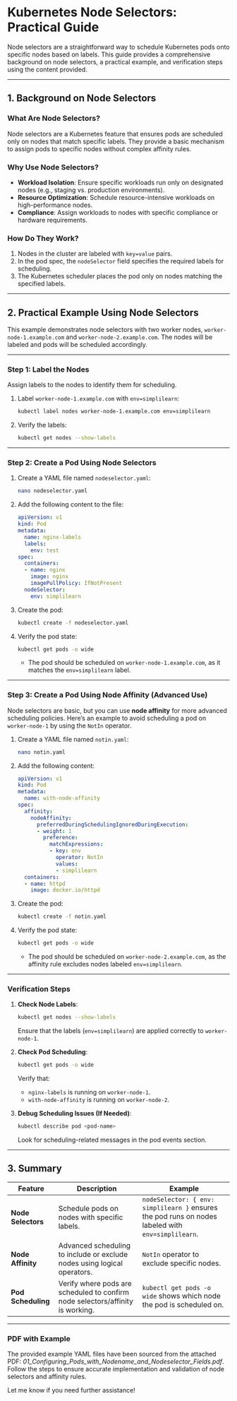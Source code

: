 # **Kubernetes Node Selectors: Practical Guide**

Node selectors are a straightforward way to schedule Kubernetes pods onto specific nodes based on labels. This guide provides a comprehensive background on node selectors, a practical example, and verification steps using the content provided.

---

## **1. Background on Node Selectors**

### **What Are Node Selectors?**
Node selectors are a Kubernetes feature that ensures pods are scheduled only on nodes that match specific labels. They provide a basic mechanism to assign pods to specific nodes without complex affinity rules.

### **Why Use Node Selectors?**
- **Workload Isolation**: Ensure specific workloads run only on designated nodes (e.g., staging vs. production environments).
- **Resource Optimization**: Schedule resource-intensive workloads on high-performance nodes.
- **Compliance**: Assign workloads to nodes with specific compliance or hardware requirements.

### **How Do They Work?**
1. Nodes in the cluster are labeled with `key=value` pairs.
2. In the pod spec, the `nodeSelector` field specifies the required labels for scheduling.
3. The Kubernetes scheduler places the pod only on nodes matching the specified labels.

---

## **2. Practical Example Using Node Selectors**

This example demonstrates node selectors with two worker nodes, `worker-node-1.example.com` and `worker-node-2.example.com`. The nodes will be labeled and pods will be scheduled accordingly.

---

### **Step 1: Label the Nodes**

Assign labels to the nodes to identify them for scheduling.

1. Label `worker-node-1.example.com` with `env=simplilearn`:
   ```bash
   kubectl label nodes worker-node-1.example.com env=simplilearn
   ```

2. Verify the labels:
   ```bash
   kubectl get nodes --show-labels
   ```

---

### **Step 2: Create a Pod Using Node Selectors**

1. Create a YAML file named `nodeselector.yaml`:
   ```bash
   nano nodeselector.yaml
   ```

2. Add the following content to the file:
   ```yaml
   apiVersion: v1
   kind: Pod
   metadata:
     name: nginx-labels
     labels:
       env: test
   spec:
     containers:
     - name: nginx
       image: nginx
       imagePullPolicy: IfNotPresent
     nodeSelector:
       env: simplilearn
   ```

3. Create the pod:
   ```bash
   kubectl create -f nodeselector.yaml
   ```

4. Verify the pod state:
   ```bash
   kubectl get pods -o wide
   ```

   - The pod should be scheduled on `worker-node-1.example.com`, as it matches the `env=simplilearn` label.

---

### **Step 3: Create a Pod Using Node Affinity (Advanced Use)**

Node selectors are basic, but you can use **node affinity** for more advanced scheduling policies. Here’s an example to avoid scheduling a pod on `worker-node-1` by using the `NotIn` operator.

1. Create a YAML file named `notin.yaml`:
   ```bash
   nano notin.yaml
   ```

2. Add the following content:
   ```yaml
   apiVersion: v1
   kind: Pod
   metadata:
     name: with-node-affinity
   spec:
     affinity:
       nodeAffinity:
         preferredDuringSchedulingIgnoredDuringExecution:
         - weight: 1
           preference:
             matchExpressions:
             - key: env
               operator: NotIn
               values:
               - simplilearn
     containers:
     - name: httpd
       image: docker.io/httpd
   ```

3. Create the pod:
   ```bash
   kubectl create -f notin.yaml
   ```

4. Verify the pod state:
   ```bash
   kubectl get pods -o wide
   ```

   - The pod should be scheduled on `worker-node-2.example.com`, as the affinity rule excludes nodes labeled `env=simplilearn`.

---

### **Verification Steps**

1. **Check Node Labels**:
   ```bash
   kubectl get nodes --show-labels
   ```

   Ensure that the labels (`env=simplilearn`) are applied correctly to `worker-node-1`.

2. **Check Pod Scheduling**:
   ```bash
   kubectl get pods -o wide
   ```

   Verify that:
   - `nginx-labels` is running on `worker-node-1`.
   - `with-node-affinity` is running on `worker-node-2`.

3. **Debug Scheduling Issues (If Needed)**:
   ```bash
   kubectl describe pod <pod-name>
   ```

   Look for scheduling-related messages in the pod events section.

---

## **3. Summary**

| **Feature**          | **Description**                                                                 | **Example**                                                                                       |
|-----------------------|---------------------------------------------------------------------------------|---------------------------------------------------------------------------------------------------|
| **Node Selectors**    | Schedule pods on nodes with specific labels.                                    | `nodeSelector: { env: simplilearn }` ensures the pod runs on nodes labeled with `env=simplilearn`.|
| **Node Affinity**     | Advanced scheduling to include or exclude nodes using logical operators.        | `NotIn` operator to exclude specific nodes.                                                     |
| **Pod Scheduling**    | Verify where pods are scheduled to confirm node selectors/affinity is working.  | `kubectl get pods -o wide` shows which node the pod is scheduled on.                             |

---

### **PDF with Example**

The provided example YAML files have been sourced from the attached PDF: *01_Configuring_Pods_with_Nodename_and_Nodeselector_Fields.pdf*. Follow the steps to ensure accurate implementation and validation of node selectors and affinity rules.

Let me know if you need further assistance!
